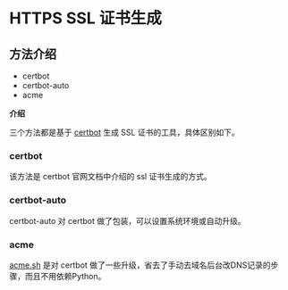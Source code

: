 # HTTPS SSL 证书生成

## 方法介绍

- certbot
- certbot-auto
- acme

**介绍**

三个方法都是基于 [certbot](https://certbot.eff.org/) 生成 SSL 证书的工具，具体区别如下。

### certbot

该方法是 certbot 官网文档中介绍的 ssl 证书生成的方式。

### certbot-auto

certbot-auto 对 certbot 做了包装，可以设置系统环境或自动升级。

### acme

[acme.sh](https://github.com/acmesh-official/acme.sh) 是对 certbot 做了一些升级，省去了手动去域名后台改DNS记录的步骤，而且不用依赖Python。